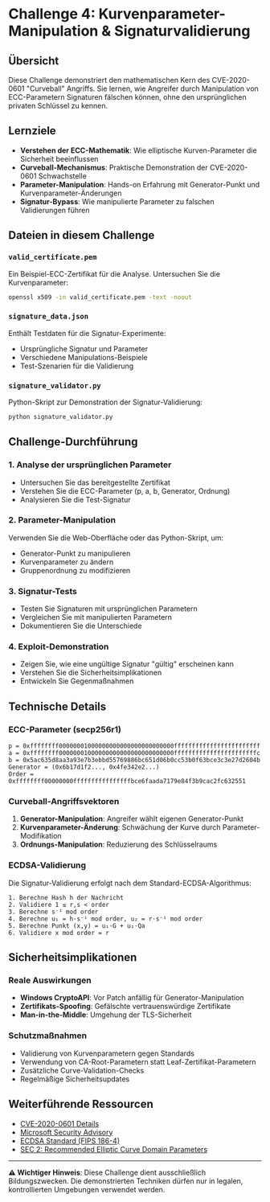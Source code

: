 # Challenge 4: Kurvenparameter-Manipulation & Signaturvalidierung

## Übersicht

Diese Challenge demonstriert den mathematischen Kern des CVE-2020-0601 "Curveball" Angriffs. Sie lernen, wie Angreifer durch Manipulation von ECC-Parametern Signaturen fälschen können, ohne den ursprünglichen privaten Schlüssel zu kennen.

## Lernziele

- **Verstehen der ECC-Mathematik**: Wie elliptische Kurven-Parameter die Sicherheit beeinflussen
- **Curveball-Mechanismus**: Praktische Demonstration der CVE-2020-0601 Schwachstelle
- **Parameter-Manipulation**: Hands-on Erfahrung mit Generator-Punkt und Kurvenparameter-Änderungen
- **Signatur-Bypass**: Wie manipulierte Parameter zu falschen Validierungen führen

## Dateien in diesem Challenge

### `valid_certificate.pem`
Ein Beispiel-ECC-Zertifikat für die Analyse. Untersuchen Sie die Kurvenparameter:
```bash
openssl x509 -in valid_certificate.pem -text -noout
```

### `signature_data.json`
Enthält Testdaten für die Signatur-Experimente:
- Ursprüngliche Signatur und Parameter
- Verschiedene Manipulations-Beispiele
- Test-Szenarien für die Validierung

### `signature_validator.py`
Python-Skript zur Demonstration der Signatur-Validierung:
```bash
python signature_validator.py
```

## Challenge-Durchführung

### 1. Analyse der ursprünglichen Parameter
- Untersuchen Sie das bereitgestellte Zertifikat
- Verstehen Sie die ECC-Parameter (p, a, b, Generator, Ordnung)
- Analysieren Sie die Test-Signatur

### 2. Parameter-Manipulation
Verwenden Sie die Web-Oberfläche oder das Python-Skript, um:
- Generator-Punkt zu manipulieren
- Kurvenparameter zu ändern
- Gruppenordnung zu modifizieren

### 3. Signatur-Tests
- Testen Sie Signaturen mit ursprünglichen Parametern
- Vergleichen Sie mit manipulierten Parametern
- Dokumentieren Sie die Unterschiede

### 4. Exploit-Demonstration
- Zeigen Sie, wie eine ungültige Signatur "gültig" erscheinen kann
- Verstehen Sie die Sicherheitsimplikationen
- Entwickeln Sie Gegenmaßnahmen

## Technische Details

### ECC-Parameter (secp256r1)
```
p = 0xffffffff00000001000000000000000000000000ffffffffffffffffffffffff
a = 0xffffffff00000001000000000000000000000000fffffffffffffffffffffffc  
b = 0x5ac635d8aa3a93e7b3ebbd55769886bc651d06b0cc53b0f63bce3c3e27d2604b
Generator = (0x6b17d1f2..., 0x4fe342e2...)
Order = 0xffffffff00000000ffffffffffffffffbce6faada7179e84f3b9cac2fc632551
```

### Curveball-Angriffsvektoren

1. **Generator-Manipulation**: Angreifer wählt eigenen Generator-Punkt
2. **Kurvenparameter-Änderung**: Schwächung der Kurve durch Parameter-Modifikation
3. **Ordnungs-Manipulation**: Reduzierung des Schlüsselraums

### ECDSA-Validierung
Die Signatur-Validierung erfolgt nach dem Standard-ECDSA-Algorithmus:
```
1. Berechne Hash h der Nachricht
2. Validiere 1 ≤ r,s < order
3. Berechne s⁻¹ mod order
4. Berechne u₁ = h·s⁻¹ mod order, u₂ = r·s⁻¹ mod order  
5. Berechne Punkt (x,y) = u₁·G + u₂·Qa
6. Validiere x mod order = r
```

## Sicherheitsimplikationen

### Reale Auswirkungen
- **Windows CryptoAPI**: Vor Patch anfällig für Generator-Manipulation
- **Zertifikats-Spoofing**: Gefälschte vertrauenswürdige Zertifikate
- **Man-in-the-Middle**: Umgehung der TLS-Sicherheit

### Schutzmaßnahmen
- Validierung von Kurvenparametern gegen Standards
- Verwendung von CA-Root-Parametern statt Leaf-Zertifikat-Parametern
- Zusätzliche Curve-Validation-Checks
- Regelmäßige Sicherheitsupdates

## Weiterführende Ressourcen

- [CVE-2020-0601 Details](https://cve.mitre.org/cgi-bin/cvename.cgi?name=CVE-2020-0601)
- [Microsoft Security Advisory](https://portal.msrc.microsoft.com/en-US/security-guidance/advisory/CVE-2020-0601)
- [ECDSA Standard (FIPS 186-4)](https://nvlpubs.nist.gov/nistpubs/FIPS/NIST.FIPS.186-4.pdf)
- [SEC 2: Recommended Elliptic Curve Domain Parameters](https://www.secg.org/sec2-v2.pdf)

---

**⚠️ Wichtiger Hinweis**: Diese Challenge dient ausschließlich Bildungszwecken. Die demonstrierten Techniken dürfen nur in legalen, kontrollierten Umgebungen verwendet werden.
